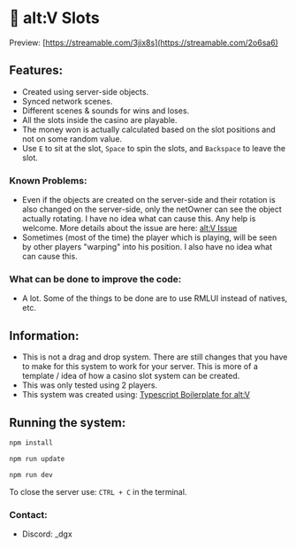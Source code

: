 #  🎰 alt:V Slots

Preview: [https://streamable.com/3jix8s](https://streamable.com/2o6sa6)

## Features:
- Created using server-side objects.
- Synced network scenes.
- Different scenes & sounds for wins and loses.
- All the slots inside the casino are playable.
- The money won is actually calculated based on the slot positions and not on some random value.
- Use `E` to sit at the slot, `Space` to spin the slots, and `Backspace` to leave the slot.

### Known Problems:
- Even if the objects are created on the server-side and their rotation is also changed on the server-side, only the netOwner can see the object actually rotating. I have no idea what can cause this. Any help is welcome. More details about the issue are here: [alt:V Issue](https://github.com/altmp/altv-issues/issues/2251)
- Sometimes (most of the time) the player which is playing, will be seen by other players "warping" into his position. I also have no idea what can cause this.
  
### What can be done to improve the code:
- A lot. Some of the things to be done are to use RMLUI instead of natives, etc.

## Information:
- This is not a drag and drop system. There are still changes that you have to make for this system to work for your server. This is more of a template / idea of how a casino slot system can be created.
- This was only tested using 2 players.
- This system was created using: [Typescript Boilerplate for alt:V](https://github.com/Stuyk/altv-typescript)

## Running the system:

```sh
npm install
```

```sh
npm run update
```

```sh
npm run dev
```

To close the server use: `CTRL + C` in the terminal.

### Contact:
- Discord: _dgx
